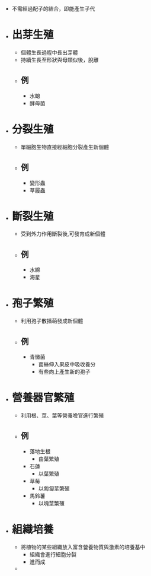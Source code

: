 - 不需經過配子的結合，即能產生子代
- # 出芽生殖
	- 個體生長過程中長出芽體
	- 持續生長至形狀與母類似後，脫離
	- ## 例
		- 水螅
		- 酵母菌
- # 分裂生殖
	- 單細胞生物直接經細胞分裂產生新個體
	- ## 例
		- 變形蟲
		- 草履蟲
- # 斷裂生殖
	- 受到外力作用斷裂後,可發育成新個體
	- ## 例
		- 水綿
		- 海星
- # 孢子繁殖
	- 利用孢子散播萌發成新個體
	- ## 例
		- 青黴菌
			- 菌絲伸入果皮中吸收養分
			- 有些向上產生新的孢子
- # 營養器官繁殖
	- 利用根、莖、葉等營養噞官進行繁殖
	- ## 例
		- 落地生根
			- 由葉繁殖
		- 石蓮
			- 以葉繁殖
		- 草莓
			- 以匍匐莖繁殖
		- 馬鈴薯
			- 以塊莖繁殖
- # 組織培養
	- 將植物的某些組織放入富含營養物質與激素的培養基中
		- 組織會進行細胞分裂
		- 進而成
	-